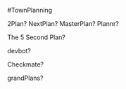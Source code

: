 #TownPlanning

2Plan?
NextPlan?
MasterPlan?
Plannr?

The 5 Second Plan?

devbot?

Checkmate?

grandPlans?
